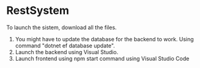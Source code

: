 # RestSystem
To launch the sistem, download all the files.
1. You might have to update the database for the backend to work. Using command "dotnet ef database update".
2. Launch the backend using Visual Studio.
3. Launch frontend using npm start command using Visual Studio Code
